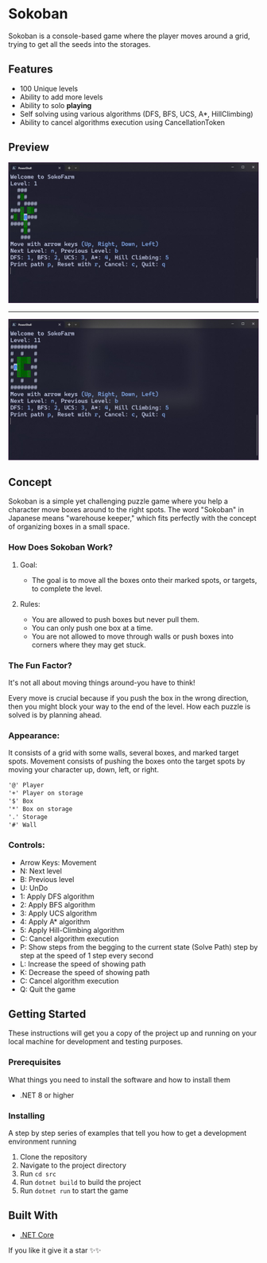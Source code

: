 # Sokoban

Sokoban is a console-based game where the player moves around a grid, trying to get all the seeds into the storages.

## Features

- 100 Unique levels
- Ability to add more levels
- Ability to solo **playing**
- Self solving using various algorithms (DFS, BFS, UCS, A\*, HillClimbing)
- Ability to cancel algorithms execution using CancellationToken

## Preview

![level1](assets/image1.jpg)

---

![level11](assets/image2.jpg)

## Concept

Sokoban is a simple yet challenging puzzle game where you help a character move boxes around to the right spots. The word "Sokoban" in Japanese means "warehouse keeper," which fits perfectly with the concept of organizing boxes in a small space.

### How Does Sokoban Work?

1. Goal:

   - The goal is to move all the boxes onto their marked spots, or targets, to complete the level.

2. Rules:
   - You are allowed to push boxes but never pull them.
   - You can only push one box at a time.
   - You are not allowed to move through walls or push boxes into corners where they may get stuck.

### The Fun Factor?

It's not all about moving things around-you have to think!

Every move is crucial because if you push the box in the wrong direction, then you might block your way to the end of the level.
How each puzzle is solved is by planning ahead.

### Appearance:

It consists of a grid with some walls, several boxes, and marked target spots. Movement consists of pushing the boxes onto the target spots by moving your character up, down, left, or right.

    '@'	Player
    '+'	Player on storage
    '$'	Box
    '*'	Box on storage
    '.'	Storage
    '#'	Wall

### Controls:

- Arrow Keys: Movement
- N: Next level
- B: Previous level
- U: UnDo
- 1: Apply DFS algorithm
- 2: Apply BFS algorithm
- 3: Apply UCS algorithm
- 4: Apply A\* algorithm
- 5: Apply Hill-Climbing algorithm
- C: Cancel algorithm execution
- P: Show steps from the begging to the current state (Solve Path) step by step at the speed of 1 step every second
- L: Increase the speed of showing path
- K: Decrease the speed of showing path
- C: Cancel algorithm execution
- Q: Quit the game

## Getting Started

These instructions will get you a copy of the project up and running on your local machine for development and testing purposes.

### Prerequisites

What things you need to install the software and how to install them

- .NET 8 or higher

### Installing

A step by step series of examples that tell you how to get a development environment running

1. Clone the repository
1. Navigate to the project directory
1. Run `cd src`
1. Run `dotnet build` to build the project
1. Run `dotnet run` to start the game

## Built With

- [.NET Core](https://dotnet.microsoft.com/download)

If you like it give it a star ✨✨
